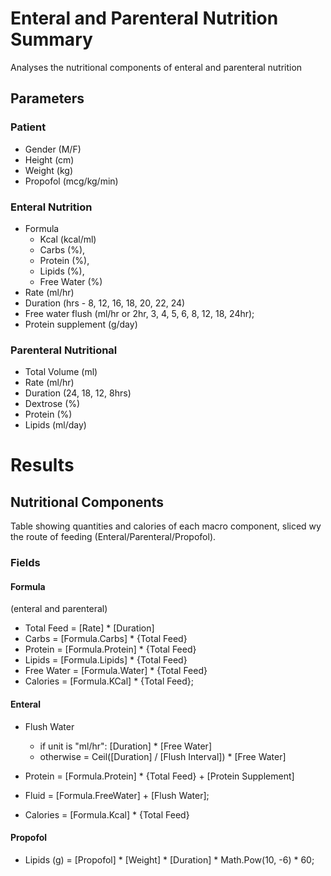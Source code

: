 # Enteral and Parenteral Nutrition Summary
Analyses the nutritional components of enteral and parenteral nutrition

## Parameters

### Patient

- Gender (M/F)
- Height (cm)
- Weight (kg)
- Propofol (mcg/kg/min)

### Enteral Nutrition

- Formula 
  - Kcal (kcal/ml)
  - Carbs (%),
  - Protein (%),
  - Lipids (%),
  - Free Water (%)
- Rate (ml/hr)
- Duration (hrs - 8, 12, 16, 18, 20, 22, 24)
- Free water flush (ml/hr or  2hr, 3, 4, 5, 6, 8, 12, 18, 24hr);
- Protein supplement (g/day)

### Parenteral Nutritional

- Total Volume (ml)
- Rate (ml/hr)
- Duration (24, 18, 12, 8hrs)
- Dextrose (%)
- Protein (%)
- Lipids (ml/day)

# Results

## Nutritional Components

Table showing quantities and calories of each macro component, sliced wy the route of feeding (Enteral/Parenteral/Propofol).

### Fields

#### Formula
(enteral and parenteral)

- Total Feed = [Rate] * [Duration]
- Carbs = [Formula.Carbs] * {Total Feed}
- Protein = [Formula.Protein] * {Total Feed}
- Lipids = [Formula.Lipids] * {Total Feed}
- Free Water = [Formula.Water] * {Total Feed}
- Calories = [Formula.KCal] * {Total Feed};

#### Enteral

- Flush Water 
    - if unit is "ml/hr": [Duration] * [Free Water]
    - otherwise = Ceil([Duration] / [Flush Interval]) * [Free Water]

- Protein = [Formula.Protein] * {Total Feed} + [Protein Supplement]
- Fluid = [Formula.FreeWater] + [Flush Water];
- Calories = [Formula.Kcal] * {Total Feed}

#### Propofol
- Lipids (g) = [Propofol] * [Weight] * [Duration] * Math.Pow(10, -6) * 60;

